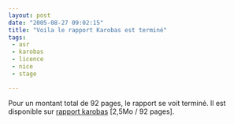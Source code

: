 ```yaml
---
layout: post
date: "2005-08-27 09:02:15"
title: "Voila le rapport Karobas est terminé"
tags:
 - asr
 - karobas
 - licence
 - nice
 - stage

---
```


Pour un montant total de 92 pages, le rapport se voit terminé. Il est disponible sur [rapport karobas](http://thibault.normand.free.fr/rapports/rap_karobas_2005.pdf) [2,5Mo / 92 pages].

